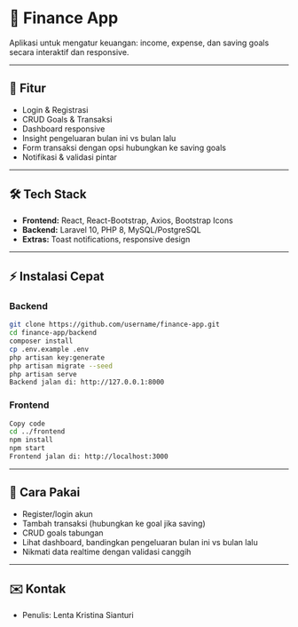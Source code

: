 # 💸 Finance App

Aplikasi untuk mengatur keuangan: income, expense, dan saving goals secara interaktif dan responsive.

---

## 🚀 Fitur

- Login & Registrasi
- CRUD Goals & Transaksi
- Dashboard responsive
- Insight pengeluaran bulan ini vs bulan lalu
- Form transaksi dengan opsi hubungkan ke saving goals
- Notifikasi & validasi pintar

---

## 🛠️ Tech Stack

- **Frontend:** React, React-Bootstrap, Axios, Bootstrap Icons
- **Backend:** Laravel 10, PHP 8, MySQL/PostgreSQL
- **Extras:** Toast notifications, responsive design

---

## ⚡ Instalasi Cepat

### Backend

```bash
git clone https://github.com/username/finance-app.git
cd finance-app/backend
composer install
cp .env.example .env
php artisan key:generate
php artisan migrate --seed
php artisan serve
Backend jalan di: http://127.0.0.1:8000
```

### Frontend

```bash
Copy code
cd ../frontend
npm install
npm start
Frontend jalan di: http://localhost:3000
```

---

## 📝 Cara Pakai

- Register/login akun
- Tambah transaksi (hubungkan ke goal jika saving)
- CRUD goals tabungan
- Lihat dashboard, bandingkan pengeluaran bulan ini vs bulan lalu
- Nikmati data realtime dengan validasi canggih

---

## ✉️ Kontak

- Penulis: Lenta Kristina Sianturi

